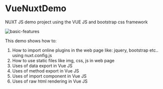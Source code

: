 # VueNuxtDemo

NUXT JS  demo project using the VUE JS and bootstrap css framework

![basic-features](https://github.com/luckysher/VueNuxtDemo/blob/master/mockup.png)

This demo shows how to:

1. How to import online plugins in the web page like: jquery, bootstrap etc.. using nuxt.config.js
2. How to use static files like img, css, js in web page
3. Uses of data export in Vue JS
4. Uses of method export in Vue JS
5. Uses of import component in Vue JS
6. Uses of raw html rendering in Vue JS

